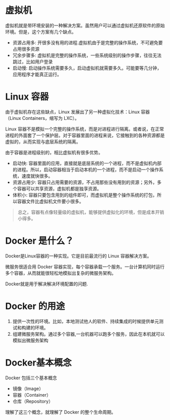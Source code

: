 # 虚拟机

虚拟机就是带环境安装的一种解决方案。虽然用户可以通过虚拟机还原软件的原始环境。但是，这个方案有几个缺点。

- 资源占用多: 开很多没有用的进程.虚拟机由于是完整的操作系统，不可避免要占用很多资源
- 冗余步骤多: 虚拟机是完整的操作系统，一些系统级别的操作步骤，往往无法跳过，比如用户登录
- 启动慢: 启动操作系统需要多久，启动虚拟机就需要多久。可能要等几分钟，应用程序才能真正运行。

# Linux 容器

由于虚拟机存在这些缺点，Linux 发展出了另一种虚拟化技术：Linux 容器（Linux Containers，缩写为 LXC）。

Linux 容器不是模拟一个完整的操作系统，而是对进程进行隔离。或者说，在正常进程的外面套了一个保护层。对于容器里面的进程来说，它接触到的各种资源都是虚拟的，从而实现与底层系统的隔离。

由于容器是进程级别的，相比虚拟机有很多优势。

- 启动快: 容器里面的应用，直接就是底层系统的一个进程，而不是虚拟机内部的进程。所以，启动容器相当于启动本机的一个进程，而不是启动一个操作系统，速度就快很多。
- 资源占用少: 容器只占用需要的资源，不占用那些没有用到的资源；另外，多个容器可以共享资源，虚拟机都是独享资源。
- 体积小: 容器只要包含用到的组件即可，而虚拟机是整个操作系统的打包，所以容器文件比虚拟机文件要小很多。

>总之，容器有点像轻量级的虚拟机，能够提供虚拟化的环境，但是成本开销小得多。

# Docker 是什么？

Docker是Linux容器的一种实现。它是目前最流行的 Linux 容器解决方案。

微服务很适合用 Docker 容器实现，每个容器承载一个服务。一台计算机同时运行多个容器，从而就能很轻松地模拟出复杂的微服务架构。

Docker就是用于解决解决环境配置的问题.

# Docker 的用途

1. 提供一次性的环境。比如，本地测试他人的软件、持续集成的时候提供单元测试和构建的环境。
2. 组建微服务架构。通过多个容器,一台机器可以跑多个服务，因此在本机就可以模拟出微服务架构

# Docker基本概念

Docker 包括三个基本概念

- 镜像（Image）
- 容器（Container）
- 仓库（Repository）

理解了这三个概念，就理解了 Docker 的整个生命周期。

